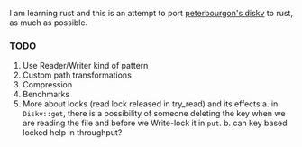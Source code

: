 I am learning rust and this is an attempt to port [peterbourgon's diskv](https://github.com/peterbourgon/diskv) to rust, as much as possible.

### TODO
1. Use Reader/Writer kind of pattern
2. Custom path transformations
3. Compression
4. Benchmarks
5. More about locks (read lock released in try_read) and its effects
    a. in `Diskv::get`, there is a possibility of someone deleting the key when we are reading the file and before we Write-lock it in `put`.
    b. can key based locked help in throughput?
